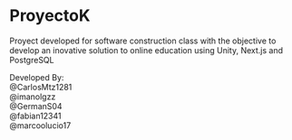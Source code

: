 # ProyectoK
Proyect developed for software construction class with the objective to develop an inovative solution to online education using Unity, Next.js and PostgreSQL

Developed By: </br>
@CarlosMtz1281 </br>
@imanolgzz </br>
@GermanS04 </br>
@fabian12341 </br>
@marcoolucio17 </br>

